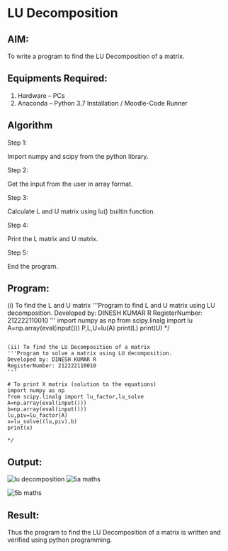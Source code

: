 # LU Decomposition 

## AIM:

To write a program to find the LU Decomposition of a matrix.

## Equipments Required:

1. Hardware – PCs
2. Anaconda – Python 3.7 Installation / Moodle-Code Runner

## Algorithm

Step 1:

Import numpy and scipy from the python library.

Step 2:

Get the input from the user in array format.

Step 3:

Calculate L and U matrix using lu() builtin function.

Step 4: 

Print the L matrix and U matrix.

Step 5:

End the program.

## Program:

(i) To find the L and U matrix
'''Program to find L and U matrix using LU decomposition.
Developed by: DINESH KUMAR R
RegisterNumber: 212222110010
'''
import numpy as np
from scipy.linalg import lu
A=np.array(eval(input()))
P,L,U=lu(A)
print(L)
print(U)
*/
```

(ii) To find the LU Decomposition of a matrix
'''Program to solve a matrix using LU decomposition.
Developed by: DINESH KUMAR R
RegisterNumber: 212222110010
'''

# To print X matrix (solution to the equations)
import numpy as np
from scipy.linalg import lu_factor,lu_solve
A=np.array(eval(input()))
b=np.array(eval(input()))
lu,piv=lu_factor(A)
x=lu_solve((lu,piv),b)
print(x)

*/
```

## Output:
![lu decomposition]()
![5a maths](https://github.com/DINESH18032004/LU-Decomposition/assets/119477784/2db24f89-a897-42ef-8892-4cfaa11ff7fb)

![5b maths](https://github.com/DINESH18032004/LU-Decomposition/assets/119477784/8a834892-7ca8-477a-bead-c8ca65f6ac6b)

## Result:

Thus the program to find the LU Decomposition of a matrix is written and verified using python programming.

